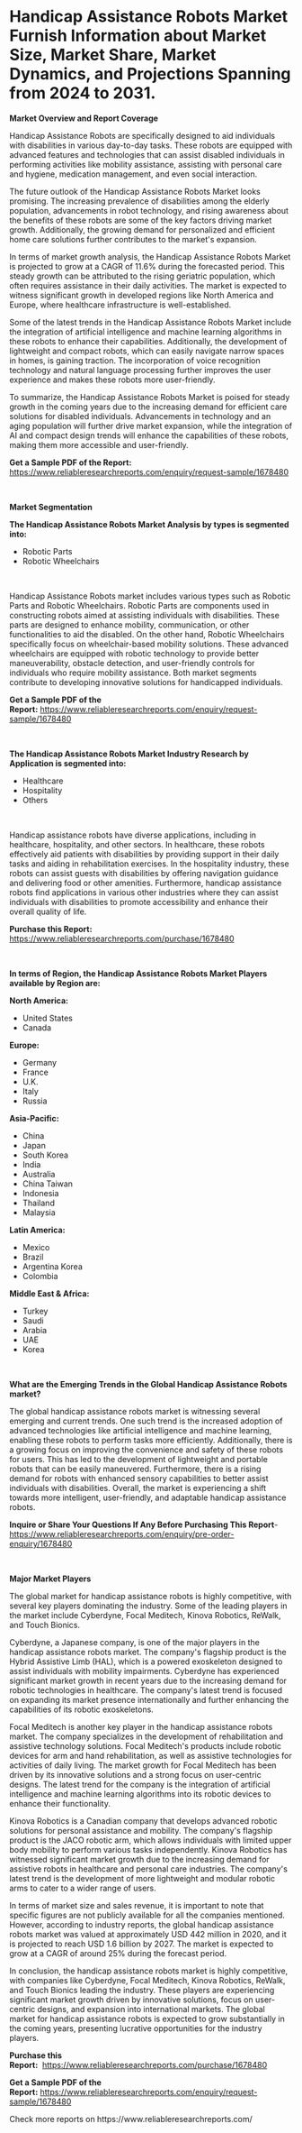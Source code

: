<p><h1>Handicap Assistance Robots Market Furnish Information about Market Size, Market Share, Market Dynamics, and Projections Spanning from 2024 to 2031.</h1></p><p><strong>Market Overview and Report Coverage</strong></p>
<p><p>Handicap Assistance Robots are specifically designed to aid individuals with disabilities in various day-to-day tasks. These robots are equipped with advanced features and technologies that can assist disabled individuals in performing activities like mobility assistance, assisting with personal care and hygiene, medication management, and even social interaction.</p><p>The future outlook of the Handicap Assistance Robots Market looks promising. The increasing prevalence of disabilities among the elderly population, advancements in robot technology, and rising awareness about the benefits of these robots are some of the key factors driving market growth. Additionally, the growing demand for personalized and efficient home care solutions further contributes to the market's expansion.</p><p>In terms of market growth analysis, the Handicap Assistance Robots Market is projected to grow at a CAGR of 11.6% during the forecasted period. This steady growth can be attributed to the rising geriatric population, which often requires assistance in their daily activities. The market is expected to witness significant growth in developed regions like North America and Europe, where healthcare infrastructure is well-established.</p><p>Some of the latest trends in the Handicap Assistance Robots Market include the integration of artificial intelligence and machine learning algorithms in these robots to enhance their capabilities. Additionally, the development of lightweight and compact robots, which can easily navigate narrow spaces in homes, is gaining traction. The incorporation of voice recognition technology and natural language processing further improves the user experience and makes these robots more user-friendly.</p><p>To summarize, the Handicap Assistance Robots Market is poised for steady growth in the coming years due to the increasing demand for efficient care solutions for disabled individuals. Advancements in technology and an aging population will further drive market expansion, while the integration of AI and compact design trends will enhance the capabilities of these robots, making them more accessible and user-friendly.</p></p>
<p><strong>Get a Sample PDF of the Report:</strong> <a href="https://www.reliableresearchreports.com/enquiry/request-sample/1678480">https://www.reliableresearchreports.com/enquiry/request-sample/1678480</a></p>
<p>&nbsp;</p>
<p><strong>Market Segmentation</strong></p>
<p><strong>The Handicap Assistance Robots Market Analysis by types is segmented into:</strong></p>
<p><ul><li>Robotic Parts</li><li>Robotic Wheelchairs</li></ul></p>
<p>&nbsp;</p>
<p><p>Handicap Assistance Robots market includes various types such as Robotic Parts and Robotic Wheelchairs. Robotic Parts are components used in constructing robots aimed at assisting individuals with disabilities. These parts are designed to enhance mobility, communication, or other functionalities to aid the disabled. On the other hand, Robotic Wheelchairs specifically focus on wheelchair-based mobility solutions. These advanced wheelchairs are equipped with robotic technology to provide better maneuverability, obstacle detection, and user-friendly controls for individuals who require mobility assistance. Both market segments contribute to developing innovative solutions for handicapped individuals.</p></p>
<p><strong>Get a Sample PDF of the Report:</strong>&nbsp;<a href="https://www.reliableresearchreports.com/enquiry/request-sample/1678480">https://www.reliableresearchreports.com/enquiry/request-sample/1678480</a></p>
<p>&nbsp;</p>
<p><strong>The Handicap Assistance Robots Market Industry Research by Application is segmented into:</strong></p>
<p><ul><li>Healthcare</li><li>Hospitality</li><li>Others</li></ul></p>
<p>&nbsp;</p>
<p><p>Handicap assistance robots have diverse applications, including in healthcare, hospitality, and other sectors. In healthcare, these robots effectively aid patients with disabilities by providing support in their daily tasks and aiding in rehabilitation exercises. In the hospitality industry, these robots can assist guests with disabilities by offering navigation guidance and delivering food or other amenities. Furthermore, handicap assistance robots find applications in various other industries where they can assist individuals with disabilities to promote accessibility and enhance their overall quality of life.</p></p>
<p><strong>Purchase this Report:</strong>&nbsp; <a href="https://www.reliableresearchreports.com/purchase/1678480">https://www.reliableresearchreports.com/purchase/1678480</a></p>
<p>&nbsp;</p>
<p><strong>In terms of Region, the Handicap Assistance Robots Market Players available by Region are:</strong></p>
<p>
    <p> <strong> North America: </strong>
        <ul>
            <li>United States</li>
            <li>Canada</li>
        </ul>
        </p> 
    <p> <strong> Europe: </strong>
        <ul>
            <li>Germany</li>
            <li>France</li>
            <li>U.K.</li>
            <li>Italy</li>
            <li>Russia</li>
        </ul>
        </p> 
    <p> <strong> Asia-Pacific: </strong>
        <ul>
            <li>China</li>
            <li>Japan</li>
            <li>South Korea</li>
            <li>India</li>
            <li>Australia</li>
            <li>China Taiwan</li>
            <li>Indonesia</li>
            <li>Thailand</li>
            <li>Malaysia</li>
        </ul>
        </p> 
    <p> <strong> Latin America: </strong>
        <ul>
            <li>Mexico</li>
            <li>Brazil</li>
            <li>Argentina Korea</li>
            <li>Colombia</li>
        </ul>
        </p> 
    <p> <strong> Middle East & Africa: </strong>
        <ul>
            <li>Turkey</li>
            <li>Saudi</li>
            <li>Arabia</li>
            <li>UAE</li>
            <li>Korea</li>
        </ul>
    </p>
    </p>
<p>&nbsp;</p>
<p><strong>What are the Emerging Trends in the Global Handicap Assistance Robots market?</strong></p>
<p><p>The global handicap assistance robots market is witnessing several emerging and current trends. One such trend is the increased adoption of advanced technologies like artificial intelligence and machine learning, enabling these robots to perform tasks more efficiently. Additionally, there is a growing focus on improving the convenience and safety of these robots for users. This has led to the development of lightweight and portable robots that can be easily maneuvered. Furthermore, there is a rising demand for robots with enhanced sensory capabilities to better assist individuals with disabilities. Overall, the market is experiencing a shift towards more intelligent, user-friendly, and adaptable handicap assistance robots.</p></p>
<p><strong>Inquire or Share Your Questions If Any Before Purchasing This Report</strong>- <a href="https://www.reliableresearchreports.com/enquiry/pre-order-enquiry/1678480">https://www.reliableresearchreports.com/enquiry/pre-order-enquiry/1678480</a></p>
<p>&nbsp;</p>
<p><strong>Major Market Players</strong></p>
<p><p>The global market for handicap assistance robots is highly competitive, with several key players dominating the industry. Some of the leading players in the market include Cyberdyne, Focal Meditech, Kinova Robotics, ReWalk, and Touch Bionics. </p><p>Cyberdyne, a Japanese company, is one of the major players in the handicap assistance robots market. The company's flagship product is the Hybrid Assistive Limb (HAL), which is a powered exoskeleton designed to assist individuals with mobility impairments. Cyberdyne has experienced significant market growth in recent years due to the increasing demand for robotic technologies in healthcare. The company's latest trend is focused on expanding its market presence internationally and further enhancing the capabilities of its robotic exoskeletons. </p><p>Focal Meditech is another key player in the handicap assistance robots market. The company specializes in the development of rehabilitation and assistive technology solutions. Focal Meditech's products include robotic devices for arm and hand rehabilitation, as well as assistive technologies for activities of daily living. The market growth for Focal Meditech has been driven by its innovative solutions and a strong focus on user-centric designs. The latest trend for the company is the integration of artificial intelligence and machine learning algorithms into its robotic devices to enhance their functionality.</p><p>Kinova Robotics is a Canadian company that develops advanced robotic solutions for personal assistance and mobility. The company's flagship product is the JACO robotic arm, which allows individuals with limited upper body mobility to perform various tasks independently. Kinova Robotics has witnessed significant market growth due to the increasing demand for assistive robots in healthcare and personal care industries. The company's latest trend is the development of more lightweight and modular robotic arms to cater to a wider range of users.</p><p>In terms of market size and sales revenue, it is important to note that specific figures are not publicly available for all the companies mentioned. However, according to industry reports, the global handicap assistance robots market was valued at approximately USD 442 million in 2020, and it is projected to reach USD 1.6 billion by 2027. The market is expected to grow at a CAGR of around 25% during the forecast period. </p><p>In conclusion, the handicap assistance robots market is highly competitive, with companies like Cyberdyne, Focal Meditech, Kinova Robotics, ReWalk, and Touch Bionics leading the industry. These players are experiencing significant market growth driven by innovative solutions, focus on user-centric designs, and expansion into international markets. The global market for handicap assistance robots is expected to grow substantially in the coming years, presenting lucrative opportunities for the industry players.</p></p>
<p><strong>Purchase this Report:</strong>&nbsp;&nbsp;<a href="https://www.reliableresearchreports.com/purchase/1678480">https://www.reliableresearchreports.com/purchase/1678480</a></p>
<p></p>
<p><strong>Get a Sample PDF of the Report:</strong>&nbsp;<a href="https://www.reliableresearchreports.com/enquiry/request-sample/1678480">https://www.reliableresearchreports.com/enquiry/request-sample/1678480</a></p>
<p>Check more reports on https://www.reliableresearchreports.com/</p>